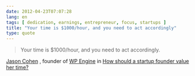 ```yaml
---
date: 2012-04-23T07:07:28
lang: en
tags: [ dedication, earnings, entrepreneur, focus, startups ]
title: "Your time is $1000/hour, and you need to act accordingly"
type: quote
---
```


> Your time is \$1000/hour, and you need to act accordingly.

[Jason Cohen](http://twitter.com/asmartbear) , founder of [WP
Engine](http://wpengine.com) in [How should a startup founder value her
time?](http://blog.asmartbear.com/value-time.html)

